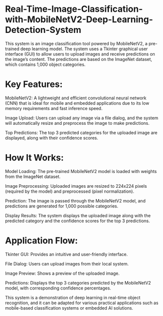 # Real-Time-Image-Classification-with-MobileNetV2-Deep-Learning-Detection-System


This system is an image classification tool powered by MobileNetV2, a pre-trained deep learning model. The system uses a Tkinter graphical user interface (GUI) to allow users to upload images and receive predictions on the image’s content. The predictions are based on the ImageNet dataset, which contains 1,000 object categories.

# Key Features:

MobileNetV2: A lightweight and efficient convolutional neural network (CNN) that is ideal for mobile and embedded applications due to its low memory requirements and fast inference speed.

Image Upload: Users can upload any image via a file dialog, and the system will automatically resize and preprocess the image to make predictions.

Top Predictions: The top 3 predicted categories for the uploaded image are displayed, along with their confidence scores.

# How It Works:

Model Loading: The pre-trained MobileNetV2 model is loaded with weights from the ImageNet dataset.

Image Preprocessing: Uploaded images are resized to 224x224 pixels (required by the model) and preprocessed (pixel normalization).

Prediction: The image is passed through the MobileNetV2 model, and predictions are generated for 1,000 possible categories.

Display Results: The system displays the uploaded image along with the predicted category and the confidence scores for the top 3 predictions.

# Application Flow:

Tkinter GUI: Provides an intuitive and user-friendly interface.

File Dialog: Users can upload images from their local system.

Image Preview: Shows a preview of the uploaded image.

Predictions: Displays the top 3 categories predicted by the MobileNetV2 model, with corresponding confidence percentages.

This system is a demonstration of deep learning in real-time object recognition, and it can be adapted for various practical applications such as mobile-based classification systems or embedded AI solutions.
